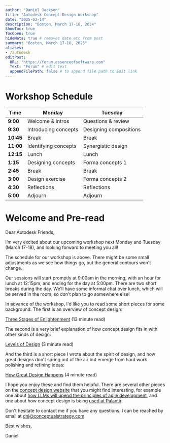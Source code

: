 ```yaml
---
author: "Daniel Jackson"
title: "Autodesk Concept Design Workshop"
date: "2025-03-14"
description: "Boston, March 17-18, 2024"
ShowToc: true
TocOpen: true
hideMeta: true # removes date etc from post
summary: "Boston, March 17-18, 2025"
aliases:
- /autodesk
editPost:
  URL: "https://forum.essenceofsoftware.com"
  Text: "Forum" # edit text
  appendFilePath: false # to append file path to Edit link
---
```



# Workshop Schedule

| **Time**  | **Monday**           | **Tuesday**            |
| --------- | -------------------- | ---------------------- |
| **9:00**  | Welcome & intros     | Questions & review     |
| **9:30**  | Introducing concepts | Designing compositions |
| **10:45** | Break                | Break                  |
| **11:00** | Identifying concepts | Synergistic design     |
| **12:15** | Lunch                | Lunch                  |
| **1:15**  | Designing concepts   | Forma concepts 1       |
| **2:45**  | Break                | Break                  |
| **3:00**  | Design exercise      | Forma concepts 2       |
| **4:30**  | Reflections          | Reflections            |
| **5:00**  | Adjourn              | Adjourn                |


# Welcome and Pre-read

Dear Autodesk Friends,

I’m very excited about our upcoming workshop next Monday and Tuesday (March 17-18), and looking forward to meeting you all!

The schedule for our workshop is above. There might be some small adjustments as we see how things go, but the general contours won't change.

Our sessions will start promptly at 9:00am in the morning, with an hour for lunch at 12:15pm, and ending for the day at 5:00pm. There are two short breaks during the day. We'll have some informal chat over lunch, which will be served in the room, so don't plan to go somewhere else!

In advance of the workshop, I'd like you to read some short pieces for some background. The first is an overview of concept design:

[Three Stages of Enlightenment](https://essenceofsoftware.com/posts/three-stages/) (13 minute read)
	
The second is a very brief explanation of how concept design fits in with other kinds of design: 

[Levels of Design](https://essenceofsoftware.com/tutorials/design-general/levels-of-design/) (3 minute read)

And the third is a short piece I wrote about the spirit of design, and how great designs don't spring out of the air but emerge from hard work polishing and refining ideas:

[How Great Design Happens](https://essenceofsoftware.com/tutorials/design-general/great-design/) (4 minute read)
	
I hope you enjoy these and find them helpful. There are several other pieces on the [concept design website](https://essenceofsoftware.com) that you might find interesting, for example one about [how LLMs will upend the principles of agile development](https://essenceofsoftware.com/posts/end-of-agile/), and one about how concept design is being [used at Palantir](https://essenceofsoftware.com/posts/palantir/). 

Don't hesitate to contact me if you have any questions. I can be reached by email at [dnj@conceptualstrategy.com](mailto:dnj@conceptualstrategy.com).

Best wishes,

Daniel


